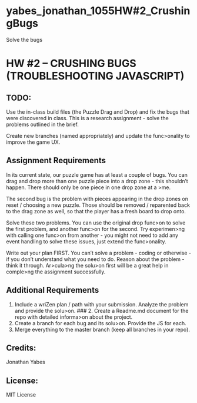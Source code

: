 # yabes_jonathan_1055HW#2_CrushingBugs
 Solve the bugs


# HW #2 – CRUSHING BUGS (TROUBLESHOOTING JAVASCRIPT)

## TODO:
Use the in-class build files (the Puzzle Drag and Drop) and fix the bugs that were discovered in class. This is a research assignment - solve the problems outlined in the brief.

Create new branches (named appropriately) and update the func>onality to improve the game UX.

## Assignment Requirements
In its current state, our puzzle game has at least a couple of bugs. You can drag and drop more than one puzzle piece into a drop zone - this shouldn’t happen. There should only be one piece in one drop zone at a >me.

The second bug is the problem with pieces appearing in the drop zones on reset / choosing a new puzzle. Those should be removed / reparented back to the drag zone as well, so that the player has a fresh board to drop onto.

Solve these two problems. You can use the original drop func>on to solve the first problem, and another func>on for the second. Try experimen>ng with calling one func>on from another - you might not need to add any event handling to solve these issues, just extend the func>onality.

Write out your plan FIRST. You can’t solve a problem - coding or otherwise - if you don’t understand what you need to do. Reason about the problem - think it through. Ar>cula>ng the solu>on first will be a great help in comple>ng the assignment successfully.

## Additional Requirements
1. Include a wriZen plan / path with your submission. Analyze the problem and provide the solu>on. ### 2. Create a Readme.md document for the repo with detailed informa>on about the project.
3. Create a branch for each bug and its solu>on. Provide the JS for each.
4. Merge everything to the master branch (keep all branches in your repo).

## Credits:
Jonathan Yabes

## License:
MIT License
